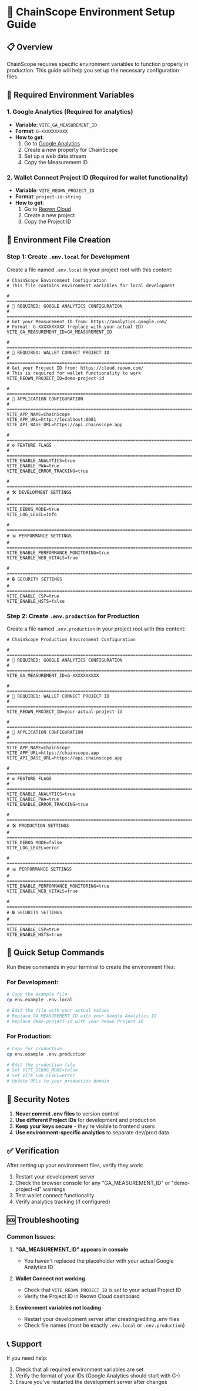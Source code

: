 # 🔧 ChainScope Environment Setup Guide

## 📋 Overview

ChainScope requires specific environment variables to function properly in production. This guide will help you set up the necessary configuration files.

## 🔑 Required Environment Variables

### 1. **Google Analytics** (Required for analytics)
- **Variable**: `VITE_GA_MEASUREMENT_ID`
- **Format**: `G-XXXXXXXXXX`
- **How to get**: 
  1. Go to [Google Analytics](https://analytics.google.com/)
  2. Create a new property for ChainScope
  3. Set up a web data stream
  4. Copy the Measurement ID

### 2. **Wallet Connect Project ID** (Required for wallet functionality)
- **Variable**: `VITE_REOWN_PROJECT_ID`
- **Format**: `project-id-string`
- **How to get**:
  1. Go to [Reown Cloud](https://cloud.reown.com/)
  2. Create a new project
  3. Copy the Project ID

## 📁 Environment File Creation

### Step 1: Create `.env.local` for Development

Create a file named `.env.local` in your project root with this content:

```env
# ChainScope Environment Configuration
# This file contains environment variables for local development

# =============================================================================
# 🔑 REQUIRED: GOOGLE ANALYTICS CONFIGURATION
# =============================================================================
# Get your Measurement ID from: https://analytics.google.com/
# Format: G-XXXXXXXXXX (replace with your actual ID)
VITE_GA_MEASUREMENT_ID=GA_MEASUREMENT_ID

# =============================================================================
# 🔑 REQUIRED: WALLET CONNECT PROJECT ID
# =============================================================================
# Get your Project ID from: https://cloud.reown.com/
# This is required for wallet functionality to work
VITE_REOWN_PROJECT_ID=demo-project-id

# =============================================================================
# 📱 APPLICATION CONFIGURATION
# =============================================================================
VITE_APP_NAME=ChainScope
VITE_APP_URL=http://localhost:8081
VITE_API_BASE_URL=https://api.chainscope.app

# =============================================================================
# ⚙️ FEATURE FLAGS
# =============================================================================
VITE_ENABLE_ANALYTICS=true
VITE_ENABLE_PWA=true
VITE_ENABLE_ERROR_TRACKING=true

# =============================================================================
# 🛠️ DEVELOPMENT SETTINGS
# =============================================================================
VITE_DEBUG_MODE=true
VITE_LOG_LEVEL=info

# =============================================================================
# 📊 PERFORMANCE SETTINGS
# =============================================================================
VITE_ENABLE_PERFORMANCE_MONITORING=true
VITE_ENABLE_WEB_VITALS=true

# =============================================================================
# 🔒 SECURITY SETTINGS
# =============================================================================
VITE_ENABLE_CSP=true
VITE_ENABLE_HSTS=false
```

### Step 2: Create `.env.production` for Production

Create a file named `.env.production` in your project root with this content:

```env
# ChainScope Production Environment Configuration

# =============================================================================
# 🔑 REQUIRED: GOOGLE ANALYTICS CONFIGURATION
# =============================================================================
VITE_GA_MEASUREMENT_ID=G-XXXXXXXXXX

# =============================================================================
# 🔑 REQUIRED: WALLET CONNECT PROJECT ID
# =============================================================================
VITE_REOWN_PROJECT_ID=your-actual-project-id

# =============================================================================
# 📱 APPLICATION CONFIGURATION
# =============================================================================
VITE_APP_NAME=ChainScope
VITE_APP_URL=https://chainscope.app
VITE_API_BASE_URL=https://api.chainscope.app

# =============================================================================
# ⚙️ FEATURE FLAGS
# =============================================================================
VITE_ENABLE_ANALYTICS=true
VITE_ENABLE_PWA=true
VITE_ENABLE_ERROR_TRACKING=true

# =============================================================================
# 🛠️ PRODUCTION SETTINGS
# =============================================================================
VITE_DEBUG_MODE=false
VITE_LOG_LEVEL=error

# =============================================================================
# 📊 PERFORMANCE SETTINGS
# =============================================================================
VITE_ENABLE_PERFORMANCE_MONITORING=true
VITE_ENABLE_WEB_VITALS=true

# =============================================================================
# 🔒 SECURITY SETTINGS
# =============================================================================
VITE_ENABLE_CSP=true
VITE_ENABLE_HSTS=true
```

## 🚀 Quick Setup Commands

Run these commands in your terminal to create the environment files:

### For Development:
```bash
# Copy the example file
cp env.example .env.local

# Edit the file with your actual values
# Replace GA_MEASUREMENT_ID with your Google Analytics ID
# Replace demo-project-id with your Reown Project ID
```

### For Production:
```bash
# Copy for production
cp env.example .env.production

# Edit the production file
# Set VITE_DEBUG_MODE=false
# Set VITE_LOG_LEVEL=error
# Update URLs to your production domain
```

## 🔐 Security Notes

1. **Never commit .env files** to version control
2. **Use different Project IDs** for development and production
3. **Keep your keys secure** - they're visible to frontend users
4. **Use environment-specific analytics** to separate dev/prod data

## ✅ Verification

After setting up your environment files, verify they work:

1. Restart your development server
2. Check the browser console for any "GA_MEASUREMENT_ID" or "demo-project-id" warnings
3. Test wallet connect functionality
4. Verify analytics tracking (if configured)

## 🆘 Troubleshooting

### Common Issues:

1. **"GA_MEASUREMENT_ID" appears in console**
   - You haven't replaced the placeholder with your actual Google Analytics ID

2. **Wallet Connect not working**
   - Check that `VITE_REOWN_PROJECT_ID` is set to your actual Project ID
   - Verify the Project ID in Reown Cloud dashboard

3. **Environment variables not loading**
   - Restart your development server after creating/editing .env files
   - Check file names (must be exactly `.env.local` or `.env.production`)

## 📞 Support

If you need help:
1. Check that all required environment variables are set
2. Verify the format of your IDs (Google Analytics should start with G-)
3. Ensure you've restarted the development server after changes